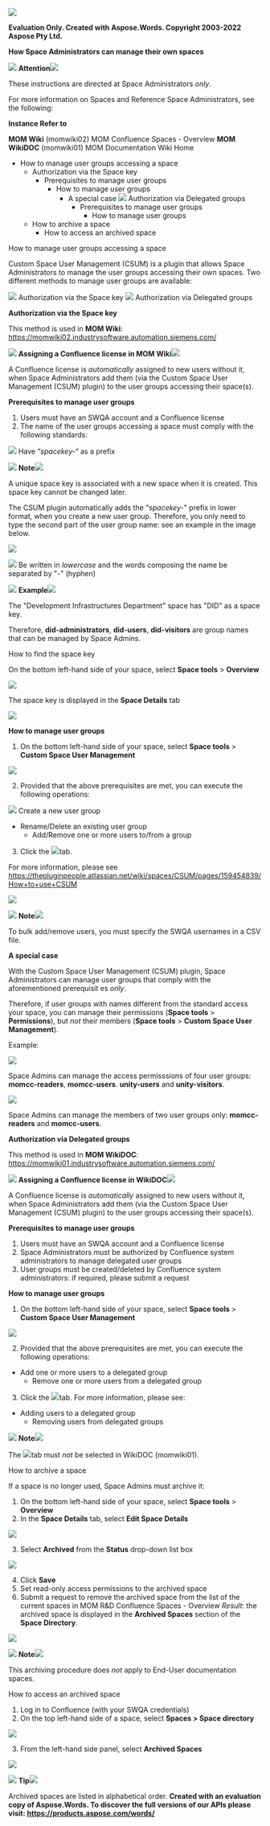 ﻿![](Output.001.png)

**Evaluation Only. Created with Aspose.Words. Copyright 2003-2022 Aspose Pty Ltd.**

**How Space Administrators can manage their own spaces**

![](Output.002.png) **Attention![](Output.003.png)**

These instructions are directed at Space Administrators *only*.

For more information on Spaces and Reference Space Administrators, see the following:

**Instance Refer to**

**MOM Wiki** (momwiki02) MOM Confluence Spaces - Overview **MOM WikiDOC** (momwiki01) MOM Documentation Wiki Home

- How to manage user groups accessing a space
  - Authorization via the Space key
    - Prerequisites to manage user groups
      - How to manage user groups
        - A special case ![](Output.004.png) Authorization via Delegated groups
          - Prerequisites to manage user groups
            - How to manage user groups
  - How to archive a space
    - How to access an archived space

How to manage user groups accessing a space

Custom Space User Management (CSUM) is a plugin that allows Space Administrators to manage the user groups accessing their own spaces. Two different methods to manage user groups are available:

![](Output.005.png) Authorization via the Space key ![](Output.006.png) Authorization via Delegated groups 

**Authorization via the Space key**

This method is used in **MOM Wiki**: https://momwiki02.industrysoftware.automation.siemens.com/

![](Output.007.png) **Assigning a Confluence license in MOM Wiki![](Output.008.png)**

A Confluence license is *automatically* assigned to new users without it, when Space Administrators add them (via the Custom Space User Management (CSUM) plugin) to the user groups accessing their space(s).

**Prerequisites to manage user groups**

1. Users must have an SWQA account and a Confluence license
1. The name of the user groups accessing a space must comply with the following standards:

![](Output.009.png) Have “*spacekey-“* as a prefix

![](Output.007.png) **Note![](Output.010.png)**

A unique space key is associated with a new space when it is created. This space key cannot be changed later.

The CSUM plugin automatically adds the "*spacekey-*" prefix in lower format, when you create a new user group. Therefore, you only need to type the second part of the user group name: see an example in the image below.

![](Output.011.png)

![](Output.012.png) Be written in *lowercase* and the words composing the name be separated by "-" (hyphen)

![](Output.013.png) **Example![](Output.014.png)**

The "Development Infrastructures Department" space has "DID" as a space key.

Therefore, **did-administrators**, **did-users**, **did-visitors** are group names that can be managed by Space Admins.

How to find the space key

On the bottom left-hand side of your space, select **Space tools** > **Overview**

![](Output.015.png)

The space key is displayed in the **Space Details** tab

![](Output.016.png)

**How to manage user groups**

1. On the bottom left-hand side of your space, select **Space tools** > **Custom Space User Management**

![](Output.017.png)

2. Provided that  the above prerequisites are met, you can execute the following operations:

![](Output.018.png) Create a new user group

- Rename/Delete an existing user group
  - Add/Remove one or more users to/from a group
3. Click the ![](Output.019.png)tab.

For more information, please see https://thepluginpeople.atlassian.net/wiki/spaces/CSUM/pages/159454839/How+to+use+CSUM

![](Output.020.jpeg)

![](Output.007.png) **Note![](Output.021.png)**

To bulk add/remove users, you must specify the SWQA usernames in a CSV file.

**A special case**

With the Custom Space User Management (CSUM) plugin, Space Administrators can manage user groups that comply with the aforementioned prerequisit es *only*.

Therefore, if user groups with names different from the standard access your space, you can manage their permissions (**Space tools** > **Permissions**), but *not* their members (**Space tools** > **Custom Space User Management**).

Example:

![](Output.022.jpeg)

Space Admins can manage the access permisssions of four user groups: **momcc-readers**, **momcc-users**. **unity-users** and  **unity-visitors**.

![](Output.023.jpeg)

Space Admins can manage the members of two user groups only: **momcc-readers** and **momcc-users**.

**Authorization via Delegated groups**

This method is used in **MOM WikiDOC**: https://momwiki01.industrysoftware.automation.siemens.com/

![](Output.007.png) **Assigning a Confluence license in WikiDOC![](Output.024.png)**

A Confluence license is *automatically* assigned to new users without it, when Space Administrators add them (via the Custom Space User Management (CSUM) plugin) to the user groups accessing their space(s).

**Prerequisites to manage user groups**

1. Users must have an SWQA account and a Confluence license
1. Space Administrators must be authorized by Confluence system administrators to manage delegated user groups
1. User groups must be created/deleted by Confluence system administrators: if required, please submit a request

**How to manage user groups**

1. On the bottom left-hand side of your space, select **Space tools** > **Custom Space User Management**

![](Output.017.png)

2. Provided that the above prerequisites are met, you can execute the following operations:
- Add one or more users to a delegated group
  - Remove one or more users from a delegated group
3. Click the ![](Output.025.png)tab. For more information, please see:
- Adding users to a delegated group
  - Removing users from delegated groups

![](Output.007.png) **Note![](Output.026.png)**

The  ![](Output.027.png)tab must *not* be selected in WikiDOC (momwiki01).

How to archive a space

If a space is no longer used, Space Admins must archive it:

1. On the bottom left-hand side of your space, select **Space tools** > **Overview**
1. In the **Space Details** tab, select **Edit Space Details**

![](Output.028.png)

3. Select **Archived** from the **Status** drop-down list box

![](Output.029.png)

4. Click **Save**
4. Set read-only access permissions to the archived space
4. Submit a request to remove the archived space from the list of the current spaces in MOM R&D Confluence Spaces - Overview *Result*: the archived space is displayed in the **Archived Spaces** section of the **Space Directory**.

![](Output.030.png)

![](Output.007.png) **Note![](Output.031.png)**

This archiving procedure does *not* apply to End-User documentation spaces.

How to access an archived space

1. Log in to Confluence (with your SWQA credentials)
1. On the top left-hand side of a space, select **Spaces > Space directory**

![](Output.032.png)

3. From the left-hand side panel, select **Archived Spaces**

![](Output.033.png)

![](Output.013.png) **Tip![](Output.034.png)**

Archived spaces are listed in alphabetical order.
**Created with an evaluation copy of Aspose.Words. To discover the full versions of our APIs please visit: https://products.aspose.com/words/**
